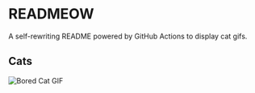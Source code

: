 # READMEOW

A self-rewriting README powered by GitHub Actions to display cat gifs.

## Cats

![Bored Cat GIF](https://media0.giphy.com/media/mlvseq9yvZhba/200.gif?cid=9acd02da8w4w1hfk7f9yvth25939li7soq7pz05enapkhevi&ep=v1_gifs_search&rid=200.gif&ct=g)
